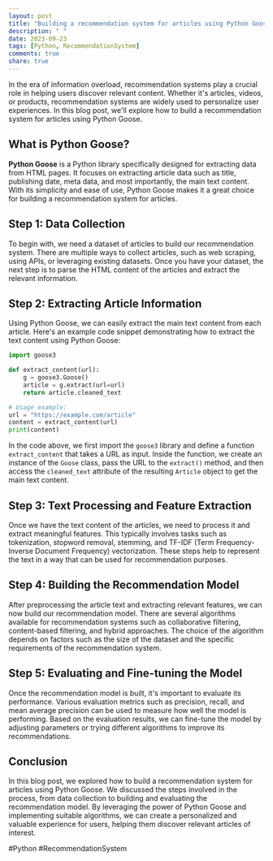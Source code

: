 ```yaml
---
layout: post
title: "Building a recommendation system for articles using Python Goose"
description: " "
date: 2023-09-23
tags: [Python, RecommendationSystem]
comments: true
share: true
---
```


In the era of information overload, recommendation systems play a crucial role in helping users discover relevant content. Whether it's articles, videos, or products, recommendation systems are widely used to personalize user experiences. In this blog post, we'll explore how to build a recommendation system for articles using Python Goose.

## What is Python Goose?

**Python Goose** is a Python library specifically designed for extracting data from HTML pages. It focuses on extracting article data such as title, publishing date, meta data, and most importantly, the main text content. With its simplicity and ease of use, Python Goose makes it a great choice for building a recommendation system for articles.

## Step 1: Data Collection

To begin with, we need a dataset of articles to build our recommendation system. There are multiple ways to collect articles, such as web scraping, using APIs, or leveraging existing datasets. Once you have your dataset, the next step is to parse the HTML content of the articles and extract the relevant information.

## Step 2: Extracting Article Information

Using Python Goose, we can easily extract the main text content from each article. Here's an example code snippet demonstrating how to extract the text content using Python Goose:

```python
import goose3

def extract_content(url):
    g = goose3.Goose()
    article = g.extract(url=url)
    return article.cleaned_text

# Usage example:
url = "https://example.com/article"
content = extract_content(url)
print(content)
```

In the code above, we first import the `goose3` library and define a function `extract_content` that takes a URL as input. Inside the function, we create an instance of the `Goose` class, pass the URL to the `extract()` method, and then access the `cleaned_text` attribute of the resulting `Article` object to get the main text content.

## Step 3: Text Processing and Feature Extraction

Once we have the text content of the articles, we need to process it and extract meaningful features. This typically involves tasks such as tokenization, stopword removal, stemming, and TF-IDF (Term Frequency-Inverse Document Frequency) vectorization. These steps help to represent the text in a way that can be used for recommendation purposes.

## Step 4: Building the Recommendation Model

After preprocessing the article text and extracting relevant features, we can now build our recommendation model. There are several algorithms available for recommendation systems such as collaborative filtering, content-based filtering, and hybrid approaches. The choice of the algorithm depends on factors such as the size of the dataset and the specific requirements of the recommendation system.

## Step 5: Evaluating and Fine-tuning the Model

Once the recommendation model is built, it's important to evaluate its performance. Various evaluation metrics such as precision, recall, and mean average precision can be used to measure how well the model is performing. Based on the evaluation results, we can fine-tune the model by adjusting parameters or trying different algorithms to improve its recommendations.

## Conclusion

In this blog post, we explored how to build a recommendation system for articles using Python Goose. We discussed the steps involved in the process, from data collection to building and evaluating the recommendation model. By leveraging the power of Python Goose and implementing suitable algorithms, we can create a personalized and valuable experience for users, helping them discover relevant articles of interest.

#Python #RecommendationSystem